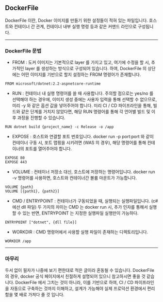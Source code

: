 ## DockerFile

DockerFile 이란, Docker 이미지를 만들기 위한 설정들이 적혀 있는 파일입니다.
호스트와 컨테이너 간 관계, 컨테이너 내부 실행 명령 등과 같은 커맨드 라인으로 구성됩니다.

***

### DockerFile 문법

* FROM : 도커 이미지는 기본적으로 layer 를 가지고 있고, 여기에 수정을 할 시, 추가적인 layer 를 생성하는 방식으로 구성되어 있습니다.
하여, DockerFile 의 상단에는 어떤 이미지를 기반으로 할지 설정하는 FROM 명령어가 존재합니다.
```
FROM microsoft/dotnet:2.2-aspnetcore-runtime
```


* RUN : 컨테이너 내 실행 명령어를 쓸 때 사용합니다.
주의할 점으로는 yes/no 를 선택해야 하는 경우에, 이미지 생성 중에는 사용자 입력을 통해 선택할 수 없으므로, 미리 -y 와 같은 옵션 값을 넣어주어야 합니다.
미리 CI / CD 파이프라인을 통해, 빌드와 같은 단계를 거치지 않았다면, 해당 RUN 명령어를 통해 각 언어별 빌드 및 이후 과정을 진행할 수 있습니다.
```
RUN dotnet build {project_name} -c Release -o /app
```


* EXPOSE : 호스트와 연결할 포트 번호입니다.
docker run -p port:port 와 같이 컨테이너 구동 시, 포트 맵핑을 시키려면 (WAS 의 경우), 해당 명령어를 통해 컨테이너의 포트를 열어주어야 합니다.
```
EXPOSE 80
EXPOSE 443
```


* VOLUME : 컨테이너 저장소 대신, 호스트에 저장하는 명령어입니다.
docker run -v 명령어를 사용하면, 호스트와 컨테이너간 볼륨 마운트가 가능합니다.
```
VOLUME {path}
VOLUME [{path1}, {path2}]
```


* CMD / ENTRYPOINT : 컨테이너가 구동되었을 때, 실행되는 실행파일입니다. (c# 에선 dll 파일)
두 가지의 차이는 CMD 는 docker run 시, 추가 인자를 통해서 실행할 수 있는 반면, ENTRYPOINT 는 지정한 실행파일 실행만이 가능하다.
```
ENTRYPOINT ["dotnet", {dll file}]
```


* WORKDIR : CMD 명령어에서 사용할 실행 파일이 존재하는 디렉토리입니다.
```
WORKDIR /app
```

***

### 마무리

두서 없이 필자가 나중에 보기 편한대로 적은 글이라 혼동될 수 있습니다.
DockerFile 의 경우, docker 공식 페이지에서 친절하게 설명되어 있으니 참고하시면 좋을 것 같습니다.
DockerFile 에서 그치는 것이 아니라, 이를 기반으로 하여, CI / CD 파이프라인을 자동으로 구축하는 것까지
이해하고, 설계가 가능해야 실제 프로덕션 환경에서 편리함을 몇 배로 가져다 줄 것 입니다.
